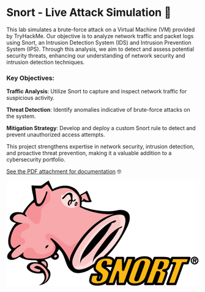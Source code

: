 
# Snort - Live Attack Simulation :pig:

This lab simulates a brute-force attack on a Virtual Machine (VM) provided by TryHackMe. Our objective is to analyze network traffic and packet logs using Snort, an Intrusion Detection System (IDS) and Intrusion Prevention System (IPS). Through this analysis, we aim to detect and assess potential security threats, enhancing our understanding of network security and intrusion detection techniques.

### Key Objectives:
**Traffic Analysis**: Utilize Snort to capture and inspect network traffic for suspicious activity.

**Threat Detection**: Identify anomalies indicative of brute-force attacks on the system.

**Mitigation Strategy**: Develop and deploy a custom Snort rule to detect and prevent unauthorized access attempts.

This project strengthens expertise in network security, intrusion detection, and proactive threat prevention, making it a valuable addition to a cybersecurity portfolio.

<ins>See the PDF attachment for documentation</ins> :nerd_face:

![Snort Logo](https://github.com/ShermanTreeDev/Snort---Live-Attack-Simulation/blob/1fc6a67da1ee280faa0210e9971e3c38e0755c47/Snort_Logo.png)




